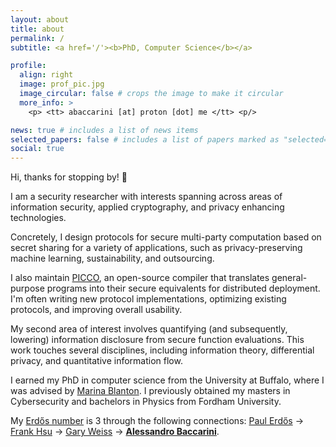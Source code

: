 ```yaml
---
layout: about
title: about
permalink: /
subtitle: <a href='/'><b>PhD, Computer Science</b></a>

profile:
  align: right
  image: prof_pic.jpg
  image_circular: false # crops the image to make it circular
  more_info: >
    <p> <tt> abaccarini [at] proton [dot] me </tt> <p/>

news: true # includes a list of news items
selected_papers: false # includes a list of papers marked as "selected={true}"
social: true
---
```


Hi, thanks for stopping by! 👋

I am a security researcher with interests spanning across areas of information security, applied cryptography, and privacy enhancing technologies.

Concretely, I design protocols for secure multi-party computation based on secret sharing for a variety of applications, such as privacy-preserving machine learning, sustainability, and outsourcing.

<!-- This requires synthesizing many research domains in order to build highly performant solutions. -->

I also maintain [PICCO](https://github.com/applied-crypto-lab/picco/), an open-source compiler that translates general-purpose programs into their secure equivalents for distributed deployment. I'm often writing new protocol implementations, optimizing existing protocols, and improving overall usability.

My second area of interest involves quantifying (and subsequently, lowering) information disclosure from secure function evaluations. This work touches several disciplines, including information theory, differential privacy, and quantitative information flow.

I earned my PhD in computer science from the University at Buffalo, where I was advised by [Marina Blanton](https://www.acsu.buffalo.edu/~mblanton/).
I previously obtained my masters in Cybersecurity and bachelors in Physics from Fordham University.

<!-- When I'm not doing science, I'm probably spending way too much time tweaking my Neovim config -- check out my [dotfiles here](https://github.com/abaccarini/dotfiles)! -->

My [Erdős number](https://sites.google.com/oakland.edu/grossman/home/the-erdoes-number-project) is 3 through the following connections: [Paul Erdős](https://en.wikipedia.org/wiki/Paul_Erd%C5%91s) &rarr; [Frank Hsu](https://www.fordham.edu/academics/departments/computer-and-information-science/faculty-and-administration/frank-hsu/) &rarr; [Gary Weiss](https://storm.cis.fordham.edu/~gweiss/) &rarr; **[Alessandro Baccarini](/)**.
